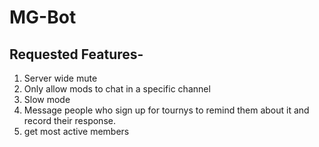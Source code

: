 # MG-Bot

## Requested Features-
  1. Server wide mute
  2. Only allow mods to chat in a specific channel
  3. Slow mode
  4. Message people who sign up for tournys to remind them about it and record their response.
  5. get most active members
